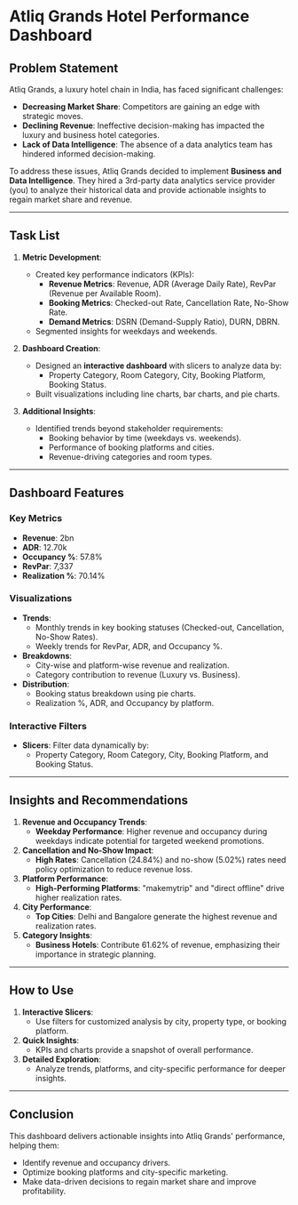 # Atliq Grands Hotel Performance Dashboard

## Problem Statement
Atliq Grands, a luxury hotel chain in India, has faced significant challenges:
- **Decreasing Market Share**: Competitors are gaining an edge with strategic moves.
- **Declining Revenue**: Ineffective decision-making has impacted the luxury and business hotel categories.
- **Lack of Data Intelligence**: The absence of a data analytics team has hindered informed decision-making.

To address these issues, Atliq Grands decided to implement **Business and Data Intelligence**. They hired a 3rd-party data analytics service provider (you) to analyze their historical data and provide actionable insights to regain market share and revenue.

---

## Task List
1. **Metric Development**:
   - Created key performance indicators (KPIs):
     - **Revenue Metrics**: Revenue, ADR (Average Daily Rate), RevPar (Revenue per Available Room).
     - **Booking Metrics**: Checked-out Rate, Cancellation Rate, No-Show Rate.
     - **Demand Metrics**: DSRN (Demand-Supply Ratio), DURN, DBRN.
   - Segmented insights for weekdays and weekends.

2. **Dashboard Creation**:
   - Designed an **interactive dashboard** with slicers to analyze data by:
     - Property Category, Room Category, City, Booking Platform, Booking Status.
   - Built visualizations including line charts, bar charts, and pie charts.

3. **Additional Insights**:
   - Identified trends beyond stakeholder requirements:
     - Booking behavior by time (weekdays vs. weekends).
     - Performance of booking platforms and cities.
     - Revenue-driving categories and room types.

---

## Dashboard Features

### Key Metrics
- **Revenue**: 2bn
- **ADR**: 12.70k
- **Occupancy %**: 57.8%
- **RevPar**: 7,337
- **Realization %**: 70.14%

### Visualizations
- **Trends**:
  - Monthly trends in key booking statuses (Checked-out, Cancellation, No-Show Rates).
  - Weekly trends for RevPar, ADR, and Occupancy %.
- **Breakdowns**:
  - City-wise and platform-wise revenue and realization.
  - Category contribution to revenue (Luxury vs. Business).
- **Distribution**:
  - Booking status breakdown using pie charts.
  - Realization %, ADR, and Occupancy by platform.

### Interactive Filters
- **Slicers**: Filter data dynamically by:
  - Property Category, Room Category, City, Booking Platform, and Booking Status.

---

## Insights and Recommendations
1. **Revenue and Occupancy Trends**:
   - **Weekday Performance**: Higher revenue and occupancy during weekdays indicate potential for targeted weekend promotions.
2. **Cancellation and No-Show Impact**:
   - **High Rates**: Cancellation (24.84%) and no-show (5.02%) rates need policy optimization to reduce revenue loss.
3. **Platform Performance**:
   - **High-Performing Platforms**: "makemytrip" and "direct offline" drive higher realization rates.
4. **City Performance**:
   - **Top Cities**: Delhi and Bangalore generate the highest revenue and realization rates.
5. **Category Insights**:
   - **Business Hotels**: Contribute 61.62% of revenue, emphasizing their importance in strategic planning.

---

## How to Use
1. **Interactive Slicers**:
   - Use filters for customized analysis by city, property type, or booking platform.
2. **Quick Insights**:
   - KPIs and charts provide a snapshot of overall performance.
3. **Detailed Exploration**:
   - Analyze trends, platforms, and city-specific performance for deeper insights.

---

## Conclusion
This dashboard delivers actionable insights into Atliq Grands' performance, helping them:
- Identify revenue and occupancy drivers.
- Optimize booking platforms and city-specific marketing.
- Make data-driven decisions to regain market share and improve profitability.
